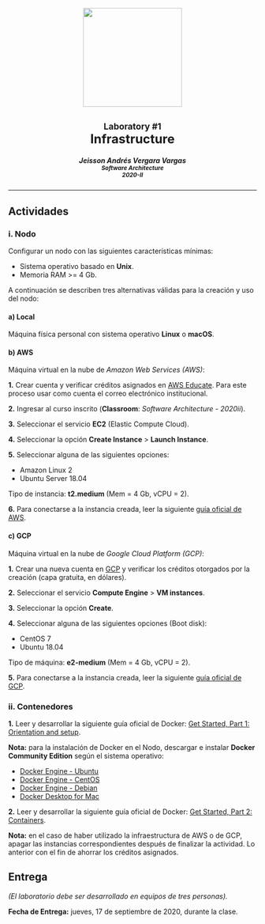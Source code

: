 <p align="center">
  <img src="./images/UN.png" width="200">
</p>
<h2 align="center"><small>Laboratory #1</small></br> <big>Infrastructure</big></h2>

<h5 align="center">Jeisson Andrés Vergara Vargas</br><small>Software Architecture</br>2020-II</small></h5>

---

## Actividades

### i. Nodo

Configurar un nodo con las siguientes características mínimas:

* Sistema operativo basado en **Unix**.
* Memoria RAM >= 4 Gb.

A continuación se describen tres alternativas válidas para la creación y uso del nodo:

#### a) Local

Máquina física personal con sistema operativo **Linux** o **macOS**.

#### b) AWS

Máquina virtual en la nube de *Amazon Web Services (AWS)*:

**1.** Crear cuenta y verificar créditos asignados en [AWS Educate](https://www.awseducate.com/). Para este proceso usar como cuenta el correo electrónico institucional.

**2.** Ingresar al curso inscrito (**Classroom**: *Software Architecture - 2020ii*).

**3.** Seleccionar el servicio **EC2** (Elastic Compute Cloud).

**4.** Seleccionar la opción **Create Instance** > **Launch Instance**.

**5.** Seleccionar alguna de las siguientes opciones:

  * Amazon Linux 2
  * Ubuntu Server 18.04

Tipo de instancia: **t2.medium** (Mem = 4 Gb, vCPU = 2).

**6.** Para conectarse a la instancia creada, leer la siguiente [guía oficial de AWS](https://docs.aws.amazon.com/es_es/AWSEC2/latest/UserGuide/ec2-instance-connect-methods.html).

#### c) GCP

Máquina virtual en la nube de *Google Cloud Platform (GCP)*:

**1.** Crear una nueva cuenta en [GCP](https://console.cloud.google.com/) y verificar los créditos otorgados por la creación (capa gratuita, en dólares).

**2.** Seleccionar el servicio **Compute Engine** > **VM instances**.

**3.** Seleccionar la opción **Create**.

**4.** Seleccionar alguna de las siguientes opciones (Boot disk):

  * CentOS 7
  * Ubuntu 18.04

Tipo de máquina: **e2-medium** (Mem = 4 Gb, vCPU = 2).

**5.** Para conectarse a la instancia creada, leer la siguiente [guía oficial de GCP](https://cloud.google.com/compute/docs/instances/connecting-to-instance?hl=es).


### ii. Contenedores

**1.** Leer y desarrollar la siguiente guía oficial de Docker: [Get Started, Part 1: Orientation and setup](https://docs.docker.com/get-started/).

  **Nota:** para la instalación de Docker en el Nodo, descargar e instalar **Docker Community Edition** según el sistema operativo:

  * [Docker Engine - Ubuntu](https://hub.docker.com/editions/community/docker-ce-server-ubuntu)
  * [Docker Engine - CentOS](https://hub.docker.com/editions/community/docker-ce-server-centos)
  * [Docker Engine - Debian](https://hub.docker.com/editions/community/docker-ce-server-debian)
  * [Docker Desktop for Mac](https://hub.docker.com/editions/community/docker-ce-desktop-mac)

**2.** Leer y desarrollar la siguiente guía oficial de Docker: [Get Started, Part 2: Containers](https://docs.docker.com/get-started/part2/).

**Nota:** en el caso de haber utilizado la infraestructura de AWS o de GCP, apagar las instancias correspondientes después de finalizar la actividad. Lo anterior con el fin de ahorrar los créditos asignados.


## Entrega

*(El laboratorio debe ser desarrollado en equipos de tres personas).*

**Fecha de Entrega:** jueves, 17 de septiembre de 2020, durante la clase.
